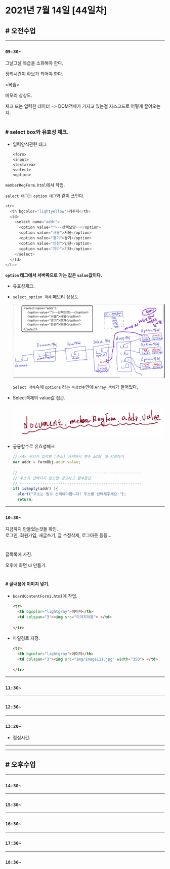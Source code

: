 # 2021년 7월 14일 [44일차]

## # 오전수업
----
### `09:30~`

그날그날 복습을 소화해야 한다.    

정리시간이 확보가 되어야 한다.    

<복습>

메모리 상상도.  

체크 또는 입력한 데이터 => DOM객체가 가지고 있는걸 자스코드로 어떻게 끌어오는지.    

#

### # select box와 유효성 체크.

- 입력양식관련 태그
  ```
  <form>
  <input>
  <textarea>
  <select>
  <option>
  ```
`memberRegForm.html`에서 작업.  

`select 태그`는 `option 태그`와 같이 쓰인다.

```javascript
<tr>
  <th bgcolor="lightyellow">거주지</th>
  <td>
    <select name="addr">
      <option value="">--선택요망--</option>
      <option value="서울">서울</option>
      <option value="경기">경기</option>
      <option value="인천">인천</option>
      <option value="기타">기타</option>
    </select>
  </td>
</tr>
```

**`option` 태그에서 서버쪽으로 가는 값은 `value`값이다.**

- 유효성체크.

- `select_option 객체` 메모리 상상도.

  ![select_option 객체 메모리 상상도](https://github.com/SungWoo0315/study-repository/blob/main/image-save/20210714%201004_Select_Option_%EA%B0%9D%EC%B2%B4%EC%83%81%EC%83%81%EB%8F%84_.png)    

  `Select 객체`속에 `options` 라는 `속성변수`안에 `Array 객체`가 들어있다.

- Select객체의 value값 접근.

  ![value값접근](https://github.com/SungWoo0315/study-repository/blob/main/image-save/20210714%201008_Select_value_.png)  


- 공용함수로 유효성체크

  ```javascript
  // <4> 유저가 입력한 [주소] 가져와서 변수 addr 에 저장하기
  var addr = formObj.addr.value;

  // ------------------------------------------------------
  // 주소가 선택되지 않으면 경고하고 함수중단.
  // ------------------------------------------------------
  if( isEmpty(addr) ){
    alert("주소는 필수 선택해야합니다! 주소를 선택해주세요.");
    return;
  ```

----
### `10:30~`

지금까지 만들었는것들 확인.    
로그인, 회원가입, 새글쓰기, 글 수정삭제, 로그아웃 등등...  

#

글목록에 사진.    

오후에 화면 ui 만들기. 

#

#### # 글내용에 이미지 넣기.

- `boardContentForm1.html`에 작업.  

  ```html
  <tr>
    <th bgcolor="lightgray">이미지</th>
    <td colspan="3"><img src="이미지이름"> </td>
    
  </tr>
  ```

- 파일경로 지정.  

  ```html
  <tr>
    <th bgcolor="lightgray">이미지</th>
    <td colspan="3"><img src="img/image111.jpg" width="350"> </td>
    
  </tr>
  ```

----
### `11:30~`








----
### `12:30~`








----
### `13:20~`

  - 점심시간.

---
---

## # 오후수업

---
### `14:30~`










---
### `15:30~`









----
### `16:30~`








----
### `17:30~`








----
### `18:30~`
